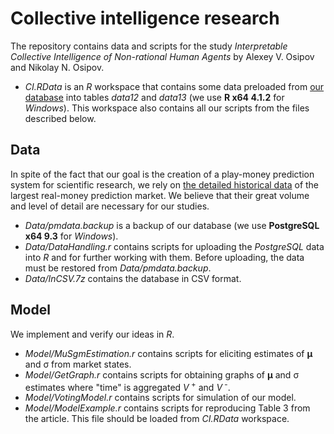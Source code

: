 # Collective intelligence research
The repository contains data and scripts for the study _Interpretable Collective Intelligence of Non-rational Human Agents_ by Alexey V. Osipov and Nikolay N. Osipov.
* _CI.RData_ is an _R_ workspace that contains some data preloaded from [our database](https://github.com/nicknick85/Prediction-Systems-Research/tree/master/Data) into tables _data12_ and _data13_ (we use __R x64 4.1.2__ for _Windows_). This workspace also contains all our scripts from the files described below.
## Data
In spite of the fact that our goal is the creation of a play-money prediction system for scientific research, we rely on [the detailed historical data](https://github.com/nicknick85/Prediction-Systems-Research/tree/master/Data) of the largest real-money prediction market. We believe that their great volume and level of detail are necessary for our studies.
* _Data/pmdata.backup_ is a backup of our database (we use __PostgreSQL x64 9.3__ for _Windows_).
* _Data/DataHandling.r_ contains scripts for uploading the _PostgreSQL_ data into _R_ and for further working with them. Before uploading, the data must be restored from _Data/pmdata.backup_.
* _Data/InCSV.7z_ contains the database in CSV format.
## Model
We implement and verify our ideas in _R_.
* _Model/MuSgmEstimation.r_ contains scripts for eliciting estimates of __&mu;__ and &sigma; from market states.
* _Model/GetGraph.r_ contains scripts for obtaining graphs of __&mu;__ and &sigma; estimates where "time" is aggregated _V_<sup> +</sup> and&nbsp;_V_<sup> -</sup>.
* _Model/VotingModel.r_ contains scripts for simulation of our model.
* _Model/ModelExample.r_ contains scripts for reproducing Table 3 from the article. This file should be loaded from _CI.RData_ workspace.
